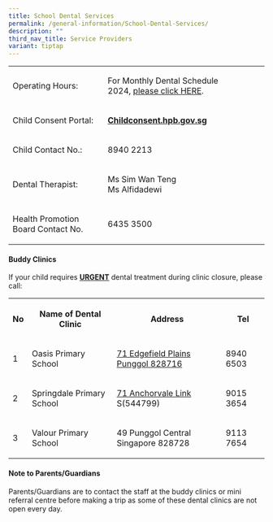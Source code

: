 ```yaml
---
title: School Dental Services
permalink: /general-information/School-Dental-Services/
description: ""
third_nav_title: Service Providers
variant: tiptap
---
```

<table>
<tbody>
<tr>
<td rowspan="1" colspan="1">
<p>Operating Hours:</p>
</td>
<td rowspan="1" colspan="1">
<p>For Monthly Dental Schedule 2024,&nbsp;<a href="https://docs.google.com/spreadsheets/d/1YJaCilAiXbexeZTmzUQqD7Z6QYfcEhvo/edit#gid=1678024667" rel="noopener noreferrer nofollow" target="_blank">please click HERE</a>.</p>
</td>
</tr>
<tr>
<td rowspan="1" colspan="1">
<p>Child Consent Portal:</p>
</td>
<td rowspan="1" colspan="1">
<p><strong><a href="https://childconsent.hpb.gov.sg/" rel="noopener noreferrer nofollow" target="_blank">Childconsent.hpb.gov.sg</a></strong>&nbsp;</p>
</td>
</tr>
<tr>
<td rowspan="1" colspan="1">
<p>Child Contact No.:</p>
</td>
<td rowspan="1" colspan="1">
<p>8940 2213&nbsp;</p>
</td>
</tr>
<tr>
<td rowspan="1" colspan="1">
<p>Dental Therapist:</p>
</td>
<td rowspan="1" colspan="1">
<p>Ms Sim Wan Teng&nbsp;
<br>Ms Alfidadewi</p>
</td>
</tr>
<tr>
<td rowspan="1" colspan="1">
<p>Health Promotion Board Contact No.</p>
</td>
<td rowspan="1" colspan="1">
<p>6435 3500</p>
</td>
</tr>
</tbody>
</table>
<p></p>
<h4><strong>Buddy Clinics</strong></h4>
<p>If your child requires&nbsp;<strong><u>URGENT</u></strong>&nbsp;dental
treatment during clinic closure, please call:</p>
<table>
<tbody>
<tr>
<th rowspan="1" colspan="1">
<p>No</p>
</th>
<th rowspan="1" colspan="1">
<p>Name of Dental Clinic</p>
</th>
<th rowspan="1" colspan="1">
<p>Address</p>
</th>
<th rowspan="1" colspan="1">
<p>Tel</p>
</th>
</tr>
<tr>
<td rowspan="1" colspan="1">
<p>1</p>
</td>
<td rowspan="1" colspan="1">
<p>Oasis Primary School</p>
</td>
<td rowspan="1" colspan="1">
<p><a href="https://www.bing.com/ck/a?!&amp;&amp;p=5ce0c3c2b2141d2fJmltdHM9MTcwOTE2NDgwMCZpZ3VpZD0xOTk5OWExNy1mOWQzLTY4ZjYtMjJjMC04ZTA1Zjg5NjY5NzgmaW5zaWQ9NTc0MQ&amp;ptn=3&amp;ver=2&amp;hsh=3&amp;fclid=19999a17-f9d3-68f6-22c0-8e05f8966978&amp;u=a1L21hcHM_Jm1lcGk9MTI3fn5Vbmtub3dufkFkZHJlc3NfTGluayZ0eT0xOCZxPU9hc2lzJTIwUHJpbWFyeSUyMFNjaG9vbCZzcz15cGlkLllOODE2Mng0MTYwOTA1ODE5MDA3OTQ2NjQ4JnBwb2lzPTEuNDA0Mzc2MDI5OTY4MjYxN18xMDMuOTExMzY5MzIzNzMwNDdfT2FzaXMlMjBQcmltYXJ5JTIwU2Nob29sX1lOODE2Mng0MTYwOTA1ODE5MDA3OTQ2NjQ4fiZjcD0xLjQwNDM3Nn4xMDMuOTExMzY5JnY9MiZzVj0xJkZPUk09TVBTUlBM&amp;ntb=1" rel="noopener noreferrer nofollow" target="_blank">71 Edgefield Plains Punggol 828716</a>
</p>
</td>
<td rowspan="1" colspan="1">
<p>8940 6503</p>
</td>
</tr>
<tr>
<td rowspan="1" colspan="1">
<p>2</p>
</td>
<td rowspan="1" colspan="1">
<p>Springdale Primary School</p>
</td>
<td rowspan="1" colspan="1">
<p><a href="https://maps.google.com/?q=71+Anchorvale+Link&amp;entry=gmail&amp;source=g&amp;litebox=1" rel="noopener noreferrer nofollow" target="_blank">71 Anchorvale Link</a> S(544799)</p>
</td>
<td rowspan="1" colspan="1">
<p>9015 3654</p>
</td>
</tr>
<tr>
<td rowspan="1" colspan="1">
<p>3</p>
</td>
<td rowspan="1" colspan="1">
<p>Valour Primary School</p>
</td>
<td rowspan="1" colspan="1">
<p>49 Punggol Central
<br>Singapore 828728</p>
</td>
<td rowspan="1" colspan="1">
<p>9113 7654</p>
</td>
</tr>
</tbody>
</table>
<h4><strong>Note to Parents/Guardians</strong></h4>
<p>Parents/Guardians are to contact the staff at the buddy clinics or mini
referral centre before making a trip as some of these dental clinics are
not open every day.</p>